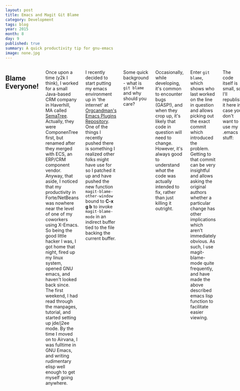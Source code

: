 ```yaml
---
layout: post
title: Emacs and Magit Git Blame
category: Development
tags: blog 
year: 2015
month: 8
day: 9
published: true
summary: A quick productivity tip for gnu-emacs
image: none.jpg
---
```


<div class="row">
   <div class="span9 columns">
   <h2>Blame Everyone!</h2>
   <p>Once upon a time (y2k I think), I worked for a small Java-based CRM company in Haverhill, MA called <a href="http://www.sematree.com">SemaTree</a>. Actually, they were ComponenTree first, but renamed after they merged with ECS, an ERP/CRM component vendor. Anyway, that aside, I noticed that my productivity in Forte/NetBeans was nowhere near the level of one of my coworkers using X-Emacs. So being the good little hacker I was, I got home that night, fired up my linux system, opened GNU emacs, and haven't looked back since. The first weekend, I had read through the manpages, tutorial, and started setting up jde/j2ee mode. By the time I moved on to Airvana, I was fulltime in GNU Emacs, and writing rudimentary elisp well enough to get myself going anywhere.</p>
   <p>I recently decided to start putting my emacs environment up in 'the internet' at <a href="http://github.com/orgcandman/emacs-plugins">Orgcandman's Emacs Plugins Repository</a>. One of the things I recently pushed there is something I realized other folks might have use for so I patched it up and have pushed the new function <code>magit-blame-other-window</code> bound to <b>C-x g b</b> to invoke <code>magit-blame-mode</code> in an indirect buffer tied to the file backing the current buffer.</p>
   <p>Some quick background - what is <code>git blame</code> and why should you care?</p>
   <p>Occasionally, while developing, it's common to encounter bugs (GASP!), and when they crop up, it's likely that code in question will need to change. However, it's always good to understand <i>what</i> the code was actually intended to fix, rather than just killing it outright.</p>
   <p>Enter <code>git blame</code>, which shows who last worked on the line in question and allows picking out the exact commit which introduced the problem. Getting to that commit can be very insightful and allows asking the original authors whether a particular change has other implications which aren't immediately obvious. As such, I use magit-blame-mode quite frequently, and have made the above described emacs lisp function to facilitate easier viewing.</p>
   <p>The code itself is small, so I'll republish it here in case you don't want to use my .emacs stuff:</p>
   <pre class="prettyprint">
;; Magit-blame in other window of current buffer
(defun magit-blame-other-window ()
  "Opens a new window from the current buffer filename and runs magit-blame on 
   it"
  (interactive)

  (setq buffer-name (generate-new-buffer-name "*Magit Blame Mode*"))
  (setq previous-buffer-file-name (buffer-file-name))
  (pop-to-buffer (make-indirect-buffer (current-buffer) buffer-name))
  (setq buffer-file-name previous-buffer-name)
  (magit-blame-mode 1)
  (goto-char (point-min)))

(global-set-key (kbd "C-x g b") 'magit-blame-other-window)
   </pre>
   <p>I'll be the first to admit, there's probably a better way of doing this, but it gets the job done. I'm also not sure if there's any side effect with the bug described at <a href="https://github.com/magit/magit/issues/1731">Issue #1731</a> for the <a href="https://github.com/magit/magit">Magit</a> project.</p>
   </div>
</div>
